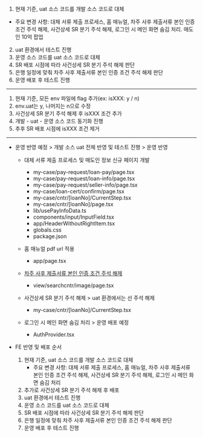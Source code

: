 1. 현재 기준, uat 소스 코드를 개발 소스 코드로 대체

- 주요 변경 사항: 대체 서류 제출 프로세스, 홈 매뉴얼, 차주 사후 제출서류 본인 인증 조건 주석 해제, 사건상세 SR 분기 주석 해제, 로그인 시 메인 화면 숨김 처리. 매도인 10억 팝업

2. uat 환경에서 테스트 진행
3. 운영 소스 코드를 uat 소스 코드로 대체
4. SR 배포 시점에 따라 사건상세 SR 분기 주석 해제 판단
5. 은행 일정에 맞춰 차주 사후 제출서류 본인 인증 조건 주석 해제 판단
6. 운영 배포 후 테스트 진행

---

1. 현재 기준, 모든 env 파일에 flag 추가(ex: isXXX: y / n)
2. env.uat는 y, 나머지는 n으로 수정
3. 사건상세 SR 분기 주석 해제 후 isXXX 조건 추가
4. 개발 - uat - 운영 소스 코드 동기화 진행
5. 추후 SR 배포 시점에 isXXX 조건 제거

---

- 운영 반영 예정 > 개발 소스 uat 전체 반영 및 테스트 진행 > 운영 반영
    - 대체 서류 제출 프로세스 및 매도인 정보 신규 페이지 개발
        
        - my-case/pay-request/loan-pay/page.tsx
        - my-case/pay-request/loan-info/page.tsx
        - my-case/pay-request/seller-info/page.tsx
        - my-case/loan-cert/confirm/page.tsx
        - my-case/cntr/[loanNo]/CurrentStep.tsx
        - my-case/cntr/[loanNo]/page.tsx
        - lib/usePayInfoData.ts
        - components/input/InputField.tsx
        - app/HeaderWithoutRightItem.tsx
        - globals.css
        - package.json
    - 홈 매뉴얼 pdf url 적용
        
        - app/page.tsx
    - [차주 사후 제출서류 본인 인증 조건 주석 해제](http://211.251.254.64:24001/dev/withuslaw-react-web/-/commit/501c8842d8491e2e71910c054beffc13bd0a3262)
        
        - view/searchcntr/image/page.tsx
    - 사건상세 SR 분기 주석 해제 > uat 환경에서는 선 주석 해제
        
        - my-case/cntr/[loanNo]/CurrentStep.tsx
    - 로그인 시 메인 화면 숨김 처리 > 운영 배포 예정
        
        - AuthProvider.tsx



- FE 반영 및 배포 순서
	1. 현재 기준, uat 소스 코드를 개발 소스 코드로 대체
		- 주요 변경 사항: 대체 서류 제출 프로세스, 홈 매뉴얼, 차주 사후 제출서류 본인 인증 조건 주석 해제, 사건상세 SR 분기 주석 해제, 로그인 시 메인 화면 숨김 처리
	2. 추가로 사건상세 SR 분기 주석 해제 후 배포
	3. uat 환경에서 테스트 진행
	4. 운영 소스 코드를 uat 소스 코드로 대체
	5. SR 배포 시점에 따라 사건상세 SR 분기 주석 해제 판단
	6. 은행 일정에 맞춰 차주 사후 제출서류 본인 인증 조건 주석 해제 판단
	7. 운영 배포 후 테스트 진행